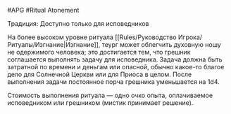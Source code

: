 #APG #Ritual
Atonement

Традиция: Доступно только для исповедников 

На более высоком уровне ритуала [[Rules/Руководство Игрока/Ритуалы/Изгнание|Изгнание]], теург может облегчить духовную ношу не одержимого человека; это достигается тем, что грешник соглашается выполнять задачу для исповедника. Задача должна быть затратной по времени и деньгам или опасной, обычно какое-то благое дело для Солнечной Церкви или для Приоса в целом. После выполнения задачи постоянное порча грешника уменьшается на 1d4. 

Стоимость выполнения ритуала — одно очко опыта, оплачиваемое исповедником или грешником (мистик принимает решение). 
